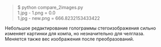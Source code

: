 > $ python compare_2images.py  
1.jpg - 1.png =  0.0  
1.jpg - new.png =  666.8232153433422


Небольшое редактирование голограммы стегоизображения сильно изменяет картинки для компа,
но незначительно для челглаза. Меняется также вес изображения после преобразований.
